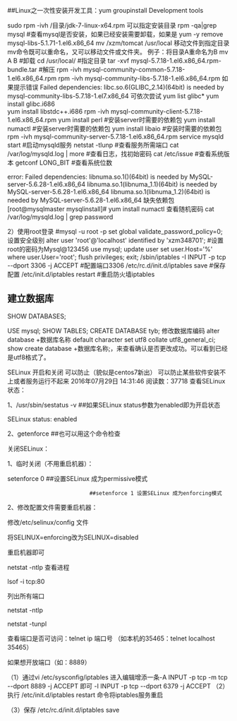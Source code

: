 ##Linux之一次性安装开发工具：yum groupinstall Development tools 

sudo rpm -ivh /目录/jdk-7-linux-x64.rpm 可以指定安装目录
rpm -qa|grep mysql #查看mysql是否安装，如果已经安装需要卸载，如果是
yum -y remove mysql-libs-5.1.71-1.el6.x86_64 
mv /xzm/tomcat  /usr/local 移动文件到指定目录
mv命令既可以重命名，又可以移动文件或文件夹。
例子：将目录A重命名为B
mv A B
 #卸载
cd /usr/local/ #指定目录
tar -xvf mysql-5.7.18-1.el6.x86_64.rpm-bundle.tar
 #解压
rpm -ivh mysql-community-common-5.7.18-1.el6.x86_64.rpm
rpm -ivh mysql-community-libs-5.7.18-1.el6.x86_64.rpm
如果提示错误
Failed dependencies:
	libc.so.6(GLIBC_2.14)(64bit) is needed by mysql-community-libs-5.7.18-1.el7.x86_64
可依次尝试 yum list glibc*
          yum install glibc.i686  
          yum install libstdc++.i686
rpm -ivh mysql-community-client-5.7.18-1.el6.x86_64.rpm
yum install perl #安装server时需要的依赖包
yum install numactl #安装server时需要的依赖包
yum install libaio #安装时需要的依赖包
rpm -ivh mysql-community-server-5.7.18-1.el6.x86_64.rpm
service mysqld start #启动mysqld服务
netstat -tlunp #查看服务所需端口
cat /var/log/mysqld.log | more #查看日志，找初始密码
cat /etc/issue #查看系统版本
getconf LONG_BIT #查看系统位数

error: Failed dependencies:
        libnuma.so.1()(64bit) is needed by MySQL-server-5.6.28-1.el6.x86_64
        libnuma.so.1(libnuma_1.1)(64bit) is needed by MySQL-server-5.6.28-1.el6.x86_64
        libnuma.so.1(libnuma_1.2)(64bit) is needed by MySQL-server-5.6.28-1.el6.x86_64
缺失依赖包
[root@mysqlmaster mysqlinstall]# yum install numactl
查看随机密码
cat /var/log/mysqld.log | grep password

2）使用root登录
#mysql -u root -p
set global validate_password_policy=0; 设置安全级别
alter user 'root'@'localhost' identified by 'xzm348701'; #设置root的密码为Mysql@123456
use mysql;
update user set user.Host='%' where user.User='root';
flush privileges;
exit;
/sbin/iptables -I INPUT -p tcp --dport 3306 -j ACCEPT #配置端口3306
/etc/rc.d/init.d/iptables save #保存配置
/etc/init.d/iptables restart #重启防火墙iptables


## 建立数据库
SHOW DATABASES;

USE mysql;
SHOW TABLES;
CREATE DATABASE tyb;
修改数据库编码
alter database +数据库名称  default character set utf8 collate utf8_general_ci;
 show create database +数据库名称;，来查看确认是否更改成功。可以看到已经是utf8格式了。





SELinux 开启和关闭 可以防止（貌似是centos7新出） 可以防止某些软件安装不上或者服务运行不起来
2016年07月29日 14:31:46
阅读数：37718
查看SELinux状态：

1、/usr/sbin/sestatus -v      ##如果SELinux status参数为enabled即为开启状态

SELinux status:                 enabled

2、getenforce                 ##也可以用这个命令检查

关闭SELinux：

1、临时关闭（不用重启机器）：

setenforce 0                  ##设置SELinux 成为permissive模式

                              ##setenforce 1 设置SELinux 成为enforcing模式

2、修改配置文件需要重启机器：

修改/etc/selinux/config 文件

将SELINUX=enforcing改为SELINUX=disabled

重启机器即可

netstat -ntlp 查看进程
 
lsof -i tcp:80
 
列出所有端口
 
netstat -ntlp

netstat -tunpl

查看端口是否可访问：telnet ip 端口号 
（如本机的35465：telnet localhost 35465）

如果想开放端口（如：8889）

（1）通过vi /etc/sysconfig/iptables 进入编辑增添一条-A INPUT -p tcp -m tcp --dport 8889 -j ACCEPT 即可
 -I INPUT -p tcp --dport 6379  -j ACCEPT 
（2）执行 /etc/init.d/iptables restart 命令将iptables服务重启

（3）保存 /etc/rc.d/init.d/iptables save